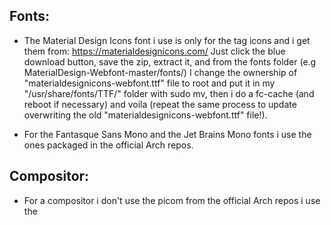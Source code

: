 Fonts:
------
- The Material Design Icons font i use is only for the tag icons and i get them from: https://materialdesignicons.com/
Just click the blue download button, save the zip, extract it, and from the fonts folder (e.g MaterialDesign-Webfont-master/fonts/)
I change the ownership of "materialdesignicons-webfont.ttf" file to root and put it in my "/usr/share/fonts/TTF/" folder with sudo mv,
then i do a fc-cache (and reboot if necessary) and voila (repeat the same process to update overwriting the old "materialdesignicons-webfont.ttf" file!).

- For the Fantasque Sans Mono and the Jet Brains Mono fonts i use the ones packaged in the official Arch repos.

Compositor:
-----------
- For a compositor i don't use the picom from the official Arch repos i use the 
